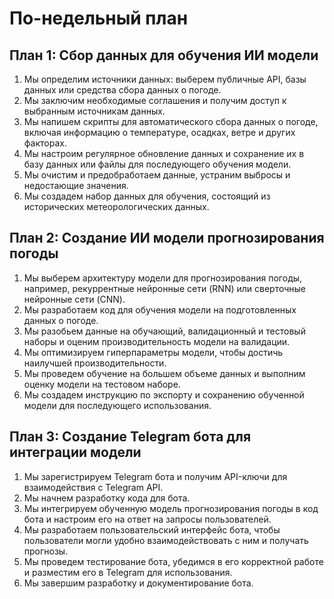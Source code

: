 # По-недельный план
## План 1: Сбор данных для обучения ИИ модели

1. Мы определим источники данных: выберем публичные API, базы данных или средства сбора данных о погоде.
2. Мы заключим необходимые соглашения и получим доступ к выбранным источникам данных.
3. Мы напишем скрипты для автоматического сбора данных о погоде, включая информацию о температуре, осадках, ветре и других факторах.
4. Мы настроим регулярное обновление данных и сохранение их в базу данных или файлы для последующего обучения модели.
5. Мы очистим и предобработаем данные, устраним выбросы и недостающие значения.
6. Мы создадем набор данных для обучения, состоящий из исторических метеорологических данных.

## План 2: Создание ИИ модели прогнозирования погоды

1. Мы выберем архитектуру модели для прогнозирования погоды, например, рекуррентные нейронные сети (RNN) или сверточные нейронные сети (CNN).
2. Мы разработаем код для обучения модели на подготовленных данных о погоде.
3. Мы разобьем данные на обучающий, валидационный и тестовый наборы и оценим производительность модели на валидации.
4. Мы оптимизируем гиперпараметры модели, чтобы достичь наилучшей производительности.
5. Мы проведем обучение на большем объеме данных и выполним оценку модели на тестовом наборе.
6. Мы создадем инструкцию по экспорту и сохранению обученной модели для последующего использования.

## План 3: Создание Telegram бота для интеграции модели

1. Мы зарегистрируем Telegram бота и получим API-ключи для взаимодействия с Telegram API.
2. Мы начнем разработку кода для бота.
3. Мы интегрируем обученную модель прогнозирования погоды в код бота и настроим его на ответ на запросы пользователей.
4. Мы разработаем пользовательский интерфейс бота, чтобы пользователи могли удобно взаимодействовать с ним и получать прогнозы.
5. Мы проведем тестирование бота, убедимся в его корректной работе и разместим его в Telegram для использования.
6. Мы завершим разработку и документирование бота.
